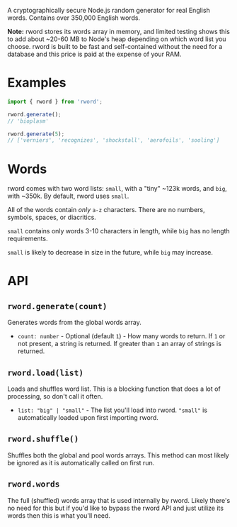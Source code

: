 A cryptographically secure Node.js random generator for real English words. Contains over 350,000 English words.

**Note:** rword stores its words array in memory, and limited testing shows this to add about ~20-60 MB to Node's heap depending on which word list you choose. rword is built to be fast and self-contained without the need for a database and this price is paid at the expense of your RAM.

# Examples

```ts
import { rword } from 'rword';

rword.generate();
// 'bioplasm'

rword.generate(5);
// ['verniers', 'recognizes', 'shockstall', 'aerofoils', 'sooling']

```

# Words

rword comes with two word lists: `small`, with a "tiny" ~123k words, and `big`, with ~350k. By default, rword uses `small`.

All of the words contain _only_ `a-z` characters. There are no numbers, symbols, spaces, or diacritics.

`small` contains only words 3-10 characters in length, while `big` has no length requirements.

`small` is likely to decrease in size in the future, while `big` may increase.

# API

## `rword.generate(count)`

Generates words from the global words array.

- `count: number` - Optional (default `1`) - How many words to return. If `1` or not present, a string is returned. If greater than `1` an array of strings is returned.
## `rword.load(list)`

Loads and shuffles word list. This is a blocking function that does a lot of processing, so don't call it often.

- `list: "big" | "small"` - The list you'll load into rword. `"small"` is automatically loaded upon first importing rword.

## `rword.shuffle()`

Shuffles both the global and pool words arrays. This method can most likely be ignored as it is automatically called on first run.

## `rword.words`

The full (shuffled) words array that is used internally by rword. Likely there's no need for this but if you'd like to bypass the rword API and just utilize its words then this is what you'll need.

